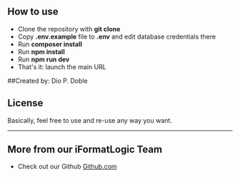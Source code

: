 ## How to use

- Clone the repository with __git clone__
- Copy __.env.example__ file to __.env__ and edit database credentials there
- Run __composer install__
- Run __npm install__ 
- Run __npm run dev__ 
- That's it: launch the main URL

##Created by: Dio P. Doble


## License

Basically, feel free to use and re-use any way you want.

---

## More from our iFormatLogic Team

- Check out our Github [Github.com](https://github.com/dhey23)
